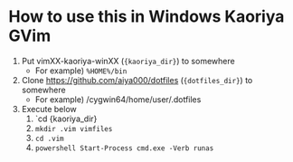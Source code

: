 # How to use this in Windows Kaoriya  GVim

1. Put vimXX-kaoriya-winXX (`{kaoriya_dir}`) to somewhere
    - For example) `%HOME%/bin`
2. Clone https://github.com/aiya000/dotfiles (`{dotfiles_dir}`) to somewhere
    - For example) /cygwin64/home/user/.dotfiles
3. Execute below
    1. `cd {kaoriya_dir}
    2. `mkdir .vim vimfiles`
    3. `cd .vim`
    4. `powershell Start-Process cmd.exe -Verb runas`

